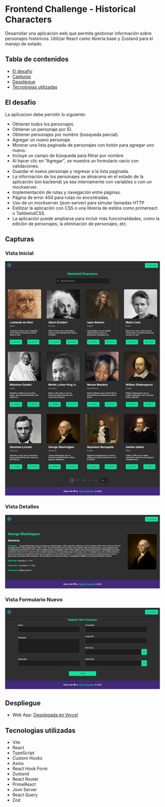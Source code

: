 # Frontend Challenge - Historical Characters

Desarrollar una aplicación web que permita gestionar información sobre personajes históricos. Utilizar React como librería base y Zustand para el manejo de estado.

## Tabla de contenidos

- [El desafio](#el-desafio)
- [Capturas](#capturas)
- [Despliegue](#despliegue)
- [Tecnologias utilizadas](#tecnologias-utilizadas)

## El desafio

La aplicacion debe permitir lo siguiente:

- Obtiener todos los personajes.
- Obtiener un personaje por ID.
- Obtiener personajes por nombre (búsqueda parcial).
- Agregar un nuevo personaje.
- Mostrar una lista paginada de personajes con botón para agregar uno nuevo.
- Incluye un campo de búsqueda para filtrar por nombre.
- Al hacer clic en "Agregar", se muestra un formulario vacío con validaciones.
- Guardar el nuevo personaje y regresar a la lista paginada.
- La información de los personajes se almacena en el estado de la aplicación (sin backend) ya sea internamente con variables o con un mockserver.
- Implementación de rutas y navegación entre páginas.
- Página de error 404 para rutas no encontradas.
- Uso de un mockserver (json-server) para simular llamadas HTTP
- Estilizar la aplicación con CSS o una librería de estilos como primereact o TaildwindCSS.
- La aplicación puede ampliarse para incluir más funcionalidades, como la edición de personajes, la eliminación de personajes, etc.

## Capturas

### Vista Inicial

![](./screenshots/desktop.png)

### Vista Detalles

![](./screenshots/desktop-details.png)

### Vista Formulario Nuevo

![](./screenshots/desktop-new.png)

## Despliegue

- Web App: [Desplegada en Vercel](https://personajes-historicos-app.vercel.app/)

## Tecnologias utilizadas

- Vite
- React
- TypeScript
- Custom Hooks
- Axios
- React Hook Form
- Zustand
- React Router
- PrimeReact
- Json Server
- React Query
- Zod
